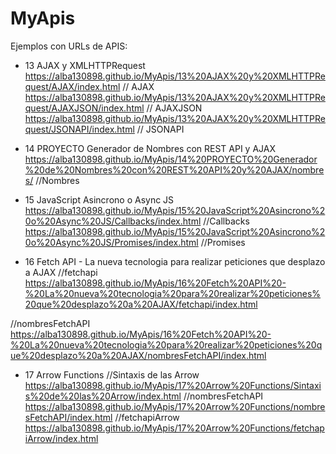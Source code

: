 # MyApis
Ejemplos con URLs de APIS:

- 13 AJAX y XMLHTTPRequest
https://alba130898.github.io/MyApis/13%20AJAX%20y%20XMLHTTPRequest/AJAX/index.html // AJAX
https://alba130898.github.io/MyApis/13%20AJAX%20y%20XMLHTTPRequest/AJAXJSON/index.html // AJAXJSON
https://alba130898.github.io/MyApis/13%20AJAX%20y%20XMLHTTPRequest/JSONAPI/index.html // JSONAPI

- 14 PROYECTO Generador de Nombres con REST API y AJAX
https://alba130898.github.io/MyApis/14%20PROYECTO%20Generador%20de%20Nombres%20con%20REST%20API%20y%20AJAX/nombres/ //Nombres

- 15 JavaScript Asincrono o Async JS
https://alba130898.github.io/MyApis/15%20JavaScript%20Asincrono%20o%20Async%20JS/Callbacks/index.html //Callbacks
https://alba130898.github.io/MyApis/15%20JavaScript%20Asincrono%20o%20Async%20JS/Promises/index.html //Promises

- 16 Fetch API - La nueva tecnologia para realizar peticiones que desplazo a AJAX
//fetchapi https://alba130898.github.io/MyApis/16%20Fetch%20API%20-%20La%20nueva%20tecnologia%20para%20realizar%20peticiones%20que%20desplazo%20a%20AJAX/fetchapi/index.html 


//nombresFetchAPI https://alba130898.github.io/MyApis/16%20Fetch%20API%20-%20La%20nueva%20tecnologia%20para%20realizar%20peticiones%20que%20desplazo%20a%20AJAX/nombresFetchAPI/index.html 

- 17 Arrow Functions
//Sintaxis de las Arrow https://alba130898.github.io/MyApis/17%20Arrow%20Functions/Sintaxis%20de%20las%20Arrow/index.html 
//nombresFetchAPI https://alba130898.github.io/MyApis/17%20Arrow%20Functions/nombresFetchAPI/index.html 
//fetchapiArrow https://alba130898.github.io/MyApis/17%20Arrow%20Functions/fetchapiArrow/index.html 

